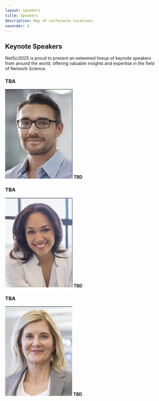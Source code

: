 ```yaml
---
layout: speakers
title: Speakers
description: Map of conference locations
navorder: 4
---
```



## Keynote Speakers

NetSci2025 is proud to present an esteemed lineup of keynote speakers from around the world, offering valuable insights and expertise in the field of Network Science.

### TBA
![Tony Selby](assets/images/tony_selby.png)
**TBD**

### TBA
![Rachel Froust](assets/images/rachel_froust.png)
**TBD**

### TBA
![Maria Sassoon](assets/images/maria_sassoon.png)
**TBD**
